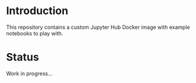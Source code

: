 # Introduction
This repository contains a custom Jupyter Hub Docker image with example notebooks to play with.

# Status
Work in progress...
